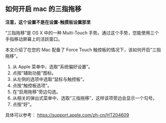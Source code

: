 ## 如何开启 mac 的三指拖移

**注意，这个设置不是在设置-触摸板设置那里**

“三指拖移”是 OS X 中的一种 Multi-Touch 手势。通过这个手势，您能使用三个手指移动屏幕上的活跃窗口。

本文介绍了在您的 Mac 配备了 Force Touch 触控板的情况下，该如何开启“三指拖移”。

1. 从 Apple 菜单中，选取“系统偏好设置”。
2. 点按“辅助功能”图标。
3. 从左侧的选项中选取“鼠标与触控板”。
4. 点按“触控板选项”。
5. 在“启用拖移”旁边勾选。
6. 从相关的弹出式菜单中，选取“三指拖移”，这样该项旁边会显示一个勾号。
7. 点按“好”。

具体可以参考： https://support.apple.com/zh-cn/HT204609
